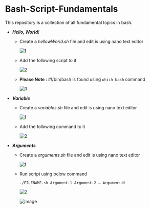 # Bash-Script-Fundamentals
This repository is a collection of all fundamental topics in bash.

- ***Hello, World!***
    - Create a *hellowWorld.sh* file and edit is using nano text editor
        
        ![1](https://user-images.githubusercontent.com/65444832/230155193-72cc2abd-159c-4894-b18a-da87d20f8d5f.png)

        
    - Add the following script to it
    
        ![2](https://user-images.githubusercontent.com/65444832/230155287-570bfb52-e97e-4316-9b18-d1ff4f67c396.png)

    
    - **Please Note :**  #!/bin/bash is found using `which bash` command
    
        ![3](https://user-images.githubusercontent.com/65444832/230155326-91bb1830-addf-46d4-b5f4-465a75157df4.png)
        
- ***Variable***
    - Create a *variables.sh* file and edit is using nano text editor
        
        ![1](https://user-images.githubusercontent.com/65444832/230163740-68213ccc-a837-4872-9a7c-f303f6047903.png)

        
    - Add the following command to it
    
        ![2](https://user-images.githubusercontent.com/65444832/230163774-f8ce2938-a3ed-4312-9f48-be94cd30fdf8.png)
        
- ***Arguments***
    - Create a *arguments.sh* file and edit is using nano text editor

        ![1](https://user-images.githubusercontent.com/65444832/230170418-abcb466a-d930-49f7-b4f6-bd6ca32f0c1a.png)


    - Run script using below command

       `./FILENAME.sh Argument-1 Argument-2 … Argument-N`  
        
        ![2](https://user-images.githubusercontent.com/65444832/230170508-79084e59-2878-4225-9edf-58726c45816c.png)


        ![image](https://user-images.githubusercontent.com/65444832/230171212-44dd1eab-0d56-4bdb-8e1b-a34d0be1491e.png)

       
